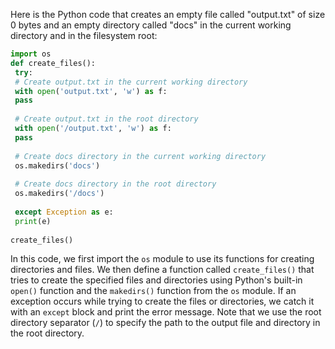 Here is the Python code that creates an empty file called "output.txt" of size 0 bytes and an empty directory called "docs" in the current working directory and in the filesystem root:
```python
import os
def create_files():
 try:
 # Create output.txt in the current working directory
 with open('output.txt', 'w') as f:
 pass
 
 # Create output.txt in the root directory
 with open('/output.txt', 'w') as f:
 pass
 
 # Create docs directory in the current working directory
 os.makedirs('docs')
 
 # Create docs directory in the root directory
 os.makedirs('/docs')
 
 except Exception as e:
 print(e)
 
create_files()
```
In this code, we first import the `os` module to use its functions for creating directories and files. We then define a function called `create_files()` that tries to create the specified files and directories using Python's built-in `open()` function and the `makedirs()` function from the `os` module.
If an exception occurs while trying to create the files or directories, we catch it with an `except` block and print the error message. Note that we use the root directory separator (`/`) to specify the path to the output file and directory in the root directory.

